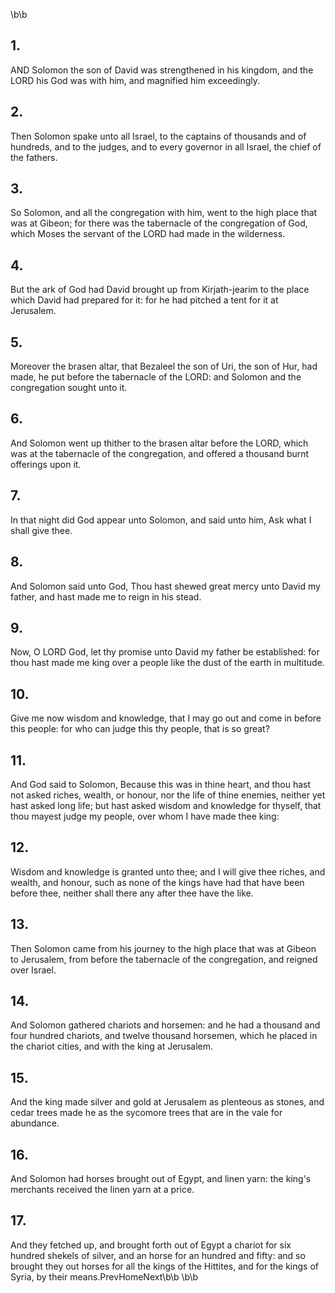 \b\b
## 1.
AND Solomon the son of David was strengthened in his kingdom, and the LORD his God was with him, and magnified him exceedingly.
## 2.
Then Solomon spake unto all Israel, to the captains of thousands and of hundreds, and to the judges, and to every governor in all Israel, the chief of the fathers.
## 3.
So Solomon, and all the congregation with him, went to the high place that was at Gibeon; for there was the tabernacle of the congregation of God, which Moses the servant of the LORD had made in the wilderness.
## 4.
But the ark of God had David brought up from Kirjath-jearim to the place which David had prepared for it: for he had pitched a tent for it at Jerusalem.
## 5.
Moreover the brasen altar, that Bezaleel the son of Uri, the son of Hur, had made, he put before the tabernacle of the LORD: and Solomon and the congregation sought unto it.
## 6.
And Solomon went up thither to the brasen altar before the LORD, which was at the tabernacle of the congregation, and offered a thousand burnt offerings upon it.
## 7.
In that night did God appear unto Solomon, and said unto him, Ask what I shall give thee.
## 8.
And Solomon said unto God, Thou hast shewed great mercy unto David my father, and hast made me to reign in his stead.
## 9.
Now, O LORD God, let thy promise unto David my father be established: for thou hast made me king over a people like the dust of the earth in multitude.
## 10.
Give me now wisdom and knowledge, that I may go out and come in before this people: for who can judge this thy people, that is so great?
## 11.
And God said to Solomon, Because this was in thine heart, and thou hast not asked riches, wealth, or honour, nor the life of thine enemies, neither yet hast asked long life; but hast asked wisdom and knowledge for thyself, that thou mayest judge my people, over whom I have made thee king:
## 12.
Wisdom and knowledge is granted unto thee; and I will give thee riches, and wealth, and honour, such as none of the kings have had that have been before thee, neither shall there any after thee have the like.
## 13.
Then Solomon came from his journey to the high place that was at Gibeon to Jerusalem, from before the tabernacle of the congregation, and reigned over Israel.
## 14.
And Solomon gathered chariots and horsemen: and he had a thousand and four hundred chariots, and twelve thousand horsemen, which he placed in the chariot cities, and with the king at Jerusalem.
## 15.
And the king made silver and gold at Jerusalem as plenteous as stones, and cedar trees made he as the sycomore trees that are in the vale for abundance.
## 16.
And Solomon had horses brought out of Egypt, and linen yarn: the king's merchants received the linen yarn at a price.
## 17.
And they fetched up, and brought forth out of Egypt a chariot for six hundred shekels of silver, and an horse for an hundred and fifty: and so brought they out horses for all the kings of the Hittites, and for the kings of Syria, by their means.PrevHomeNext\b\b&nbsp;\b\b
